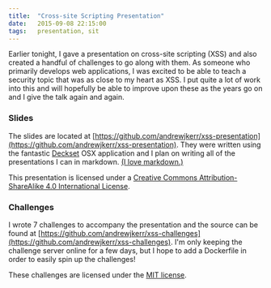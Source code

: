 ```yaml
---
title:  "Cross-site Scripting Presentation"
date:   2015-09-08 22:15:00
tags:   presentation, sit
---
```


Earlier tonight, I gave a presentation on cross-site scripting (XSS) and also created a handful of challenges to go along with them. As someone who primarily develops web applications, I was excited to be able to teach a security topic that was as close to my heart as XSS. I put quite a lot of work into this and will hopefully be able to improve upon these as the years go on and I give the talk again and again.

### Slides

The slides are located at [https://github.com/andrewjkerr/xss-presentation](https://github.com/andrewjkerr/xss-presentation). They were written using the fantastic [Deckset](decksetapp.com) OSX application and I plan on writing all of the presentations I can in markdown. [(I love markdown.)](http://andrewjkerr.com/blog/doing-assignments-with-markdown/)

This presentation is licensed under a <a rel="license" href="http://creativecommons.org/licenses/by-sa/4.0/">Creative Commons Attribution-ShareAlike 4.0 International License</a>.

### Challenges

I wrote 7 challenges to accompany the presentation and the source can be found at [https://github.com/andrewjkerr/xss-challenges](https://github.com/andrewjkerr/xss-challenges). I'm only keeping the challenge server online for a few days, but I hope to add a Dockerfile in order to easily spin up the challenges!

These challenges are licensed under the [MIT license](https://opensource.org/licenses/MIT).
